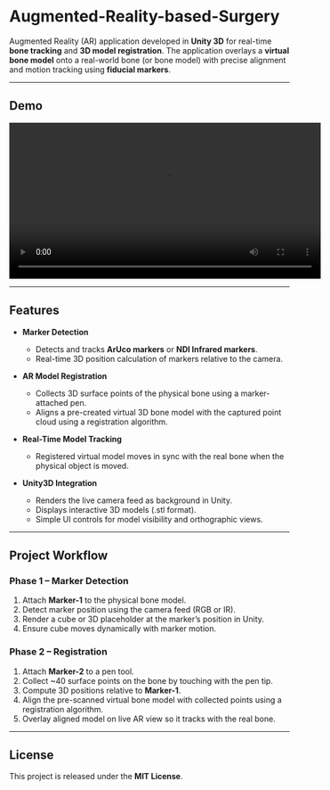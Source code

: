 # Augmented-Reality-based-Surgery

Augmented Reality (AR) application developed in **Unity 3D** for real-time **bone tracking** and **3D model registration**.
The application overlays a **virtual bone model** onto a real-world bone (or bone model) with precise alignment and motion tracking using **fiducial markers**.

---
## Demo
<video width="560" controls>
  <source src="demo.mp4" type="video/mp4">
  Your browser does not support the video tag.
</video>

---

## Features

* **Marker Detection**

  * Detects and tracks **ArUco markers** or **NDI Infrared markers**.
  * Real-time 3D position calculation of markers relative to the camera.

* **AR Model Registration**

  * Collects 3D surface points of the physical bone using a marker-attached pen.
  * Aligns a pre-created virtual 3D bone model with the captured point cloud using a registration algorithm.

* **Real-Time Model Tracking**

  * Registered virtual model moves in sync with the real bone when the physical object is moved.

* **Unity3D Integration**

  * Renders the live camera feed as background in Unity.
  * Displays interactive 3D models (.stl format).
  * Simple UI controls for model visibility and orthographic views.

---

## Project Workflow

### **Phase 1 – Marker Detection**

1. Attach **Marker-1** to the physical bone model.
2. Detect marker position using the camera feed (RGB or IR).
3. Render a cube or 3D placeholder at the marker’s position in Unity.
4. Ensure cube moves dynamically with marker motion.

### **Phase 2 – Registration**

1. Attach **Marker-2** to a pen tool.
2. Collect \~40 surface points on the bone by touching with the pen tip.
3. Compute 3D positions relative to **Marker-1**.
4. Align the pre-scanned virtual bone model with collected points using a registration algorithm.
5. Overlay aligned model on live AR view so it tracks with the real bone.

---

## License

This project is released under the **MIT License**.


